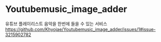 # Youtubemusic_image_adder
유튜브 플레이리스트 음악을 한번에 들을 수 있는 서비스
https://github.com/Khyojae/Youtubemusic_image_adder/issues/1#issue-3215902782
